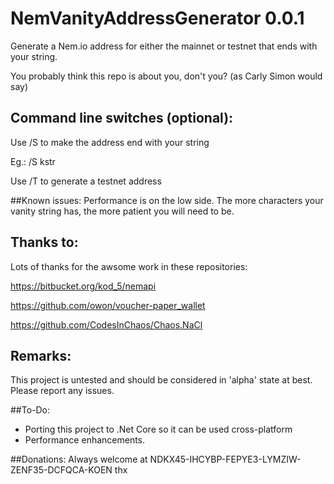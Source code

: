 # NemVanityAddressGenerator 0.0.1
Generate a Nem.io address for either the mainnet or testnet that ends with your string.

You probably think this repo is about you, don't you? (as Carly Simon would say) 

## Command line switches (optional):
Use /S <string> to make the address end with your string

Eg.: /S kstr


Use /T to generate a testnet address


##Known issues:
Performance is on the low side.  The more characters your vanity string has, the more patient you will need to be.


## Thanks to:
Lots of thanks for the awsome work in these repositories:

https://bitbucket.org/kod_5/nemapi

https://github.com/owon/voucher-paper_wallet

https://github.com/CodesInChaos/Chaos.NaCl

## Remarks:
This project is untested and should be considered in 'alpha' state at best.
Please report any issues.

##To-Do:
  * Porting this project to .Net Core so it can be used cross-platform
  * Performance enhancements.

##Donations:
Always welcome at NDKX45-IHCYBP-FEPYE3-LYMZIW-ZENF35-DCFQCA-KOEN
thx
